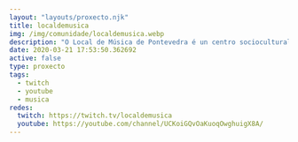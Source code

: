 ```yaml
---
layout: "layouts/proxecto.njk"
title: localdemusica
img: /img/comunidade/localdemusica.webp
description: "O Local de Música de Pontevedra é un centro sociocultural musical pontevedrés"
date: 2020-03-21 17:53:50.362692
active: false
type: proxecto
tags:
  - twitch
  - youtube
  - musica
redes:
  twitch: https://twitch.tv/localdemusica
  youtube: https://youtube.com/channel/UCKoiGQvOaKuoqOwghuigX8A/
---
```

